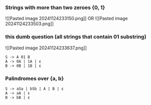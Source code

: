 ### Strings with more than two zeroes {0, 1}
  ![[Pasted image 20241124233150.png]]
OR 
![[Pasted image 20241124233503.png]] 


### this dumb question (all strings that contain 01 substring)
![[Pasted image 20241124233637.png]]

```
S -> A 01 B
A -> 0A | 1A | ε
B -> 0B | 1B | ε

```


### Palindromes over {a, b}
```
S -> aSa | bSb | A | B | ε
A -> aA | ε
B -> bB | ε
```